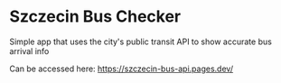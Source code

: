 # Szczecin Bus Checker

Simple app that uses the city's public transit API to show accurate bus arrival info

Can be accessed here: https://szczecin-bus-api.pages.dev/
